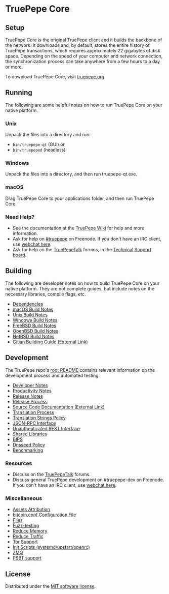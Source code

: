 TruePepe Core
=============

Setup
---------------------
TruePepe Core is the original TruePepe client and it builds the backbone of the network. It downloads and, by default, stores the entire history of TruePepe transactions, which requires approximately 22 gigabytes of disk space. Depending on the speed of your computer and network connection, the synchronization process can take anywhere from a few hours to a day or more.

To download TruePepe Core, visit [truepepe.org](/).

Running
---------------------
The following are some helpful notes on how to run TruePepe Core on your native platform.

### Unix

Unpack the files into a directory and run:

- `bin/truepepe-qt` (GUI) or
- `bin/truepeped` (headless)

### Windows

Unpack the files into a directory, and then run truepepe-qt.exe.

### macOS

Drag TruePepe Core to your applications folder, and then run TruePepe Core.

### Need Help?

* See the documentation at the [TruePepe Wiki](https://truepepe.info/) for help and more information.
* Ask for help on [#truepepe](https://webchat.freenode.net/#truepepe) on Freenode. If you don't have an IRC client, use [webchat here](https://webchat.freenode.net/#truepepe).
* Ask for help on the [TruePepeTalk](https://truepepetalk.io/) forums, in the [Technical Support board](https://truepepetalk.io/c/technical-support).

Building
---------------------
The following are developer notes on how to build TruePepe Core on your native platform. They are not complete guides, but include notes on the necessary libraries, compile flags, etc.

- [Dependencies](dependencies.md)
- [macOS Build Notes](build-osx.md)
- [Unix Build Notes](build-unix.md)
- [Windows Build Notes](build-windows.md)
- [FreeBSD Build Notes](build-freebsd.md)
- [OpenBSD Build Notes](build-openbsd.md)
- [NetBSD Build Notes](build-netbsd.md)
- [Gitian Building Guide (External Link)](https://github.com/bitcoin-core/docs/blob/master/gitian-building.md)

Development
---------------------
The TruePepe repo's [root README](/README.md) contains relevant information on the development process and automated testing.

- [Developer Notes](developer-notes.md)
- [Productivity Notes](productivity.md)
- [Release Notes](release-notes.md)
- [Release Process](release-process.md)
- [Source Code Documentation (External Link)](https://doxygen.bitcoincore.org/)
- [Translation Process](translation_process.md)
- [Translation Strings Policy](translation_strings_policy.md)
- [JSON-RPC Interface](JSON-RPC-interface.md)
- [Unauthenticated REST Interface](REST-interface.md)
- [Shared Libraries](shared-libraries.md)
- [BIPS](bips.md)
- [Dnsseed Policy](dnsseed-policy.md)
- [Benchmarking](benchmarking.md)

### Resources
* Discuss on the [TruePepeTalk](https://truepepetalk.io/) forums.
* Discuss general TruePepe development on #truepepe-dev on Freenode. If you don't have an IRC client, use [webchat here](https://webchat.freenode.net/#truepepe-dev).

### Miscellaneous
- [Assets Attribution](assets-attribution.md)
- [bitcoin.conf Configuration File](bitcoin-conf.md)
- [Files](files.md)
- [Fuzz-testing](fuzzing.md)
- [Reduce Memory](reduce-memory.md)
- [Reduce Traffic](reduce-traffic.md)
- [Tor Support](tor.md)
- [Init Scripts (systemd/upstart/openrc)](init.md)
- [ZMQ](zmq.md)
- [PSBT support](psbt.md)

License
---------------------
Distributed under the [MIT software license](/COPYING).

